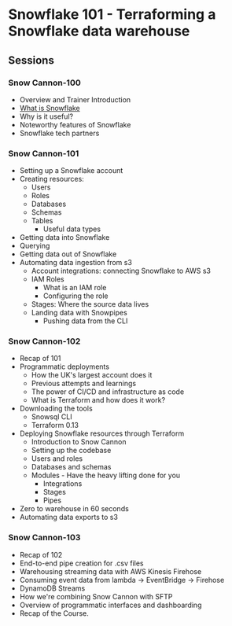 # Snowflake 101 - Terraforming a Snowflake data warehouse

## Sessions

### Snow Cannon-100

- Overview and Trainer Introduction
- [What is Snowflake](https://github.com/infinityworks/knowledge-base/blob/master/items/snowflake.md)
- Why is it useful?
- Noteworthy features of Snowflake
- Snowflake tech partners

### Snow Cannon-101

- Setting up a Snowflake account
- Creating resources:
    - Users
    - Roles
    - Databases
    - Schemas
    - Tables
        - Useful data types
- Getting data into Snowflake
- Querying
- Getting data out of Snowflake
- Automating data ingestion from s3
    - Account integrations: connecting Snowflake to AWS s3
    - IAM Roles
        - What is an IAM role
        - Configuring the role
    - Stages: Where the source data lives
    - Landing data with Snowpipes
        - Pushing data from the CLI

### Snow Cannon-102
- Recap of 101
- Programmatic deployments
    - How the UK's largest account does it
    - Previous attempts and learnings
    - The power of CI/CD and infrastructure as code
    - What is Terraform and how does it work?
- Downloading the tools
    - Snowsql CLI
    - Terraform 0.13
- Deploying Snowflake resources through Terraform
    - Introduction to Snow Cannon
    - Setting up the codebase
    - Users and roles
    - Databases and schemas
    - Modules - Have the heavy lifting done for you
        - Integrations
        - Stages
        - Pipes
- Zero to warehouse in 60 seconds
- Automating data exports to s3

### Snow Cannon-103
- Recap of 102
- End-to-end pipe creation for .csv files
- Warehousing streaming data with AWS Kinesis Firehose
- Consuming event data from lambda -> EventBridge -> Firehose
- DynamoDB Streams
- How we're combining Snow Cannon with SFTP
- Overview of programmatic interfaces and dashboarding
- Recap of the Course.
